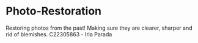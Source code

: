 # Photo-Restoration

Restoring photos from the past! Making sure they are clearer, sharper and rid of blemishes. 
C22305863 - Iria Parada